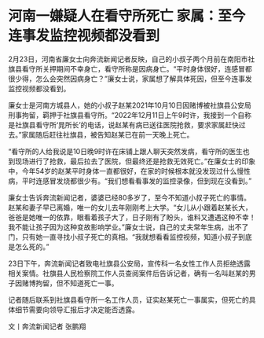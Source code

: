 # 河南一嫌疑人在看守所死亡 家属：至今连事发监控视频都没看到

2月23日，河南省廉女士向奔流新闻记者反映，自己的小叔子两个月前在南阳市社旗县看守所关押期间不幸身亡，看守所称是因病身亡。“平时身体很好，连感冒都很少得，怎么会突然因病身亡？”廉女士说，家属想了解具体死因，但至今连事发监控视频都没看到。

廉女士是河南方城县人，她的小叔子赵某2021年10月10日因赌博被社旗县公安局刑事拘留，羁押于社旗县看守所。“2022年12月11日上午9时许，我接到一个自称是社旗县看守所‘晁所长’的电话，说赵某有病已送往医院抢救，要求家属赶快过去。”家属随后赶往社旗县，被告知赵某已在前一天晚上死亡。

“看守所的人给我说是10日晚9时许在床铺上跟人聊天突然发病，看守所的医生也到现场进行了抢救，最后拉去了医院，但最终还是抢救无效死亡。”在廉女士的印象中，今年54岁的赵某平时身体一直都很好，在家的时候根本就没发现过什么慢性病，平时连感冒发烧都很少有。“我们想看看事发的监控录像，但到现在没看到。”

廉女士告诉奔流新闻记者，婆婆已经80多岁了，至今不知道小叔子死亡的事情。赵某和妻子早已离婚，唯一的女儿去年刚刚考上大学。“女儿从小跟着赵某长大，爸爸是她唯一的依靠，眼看着孩子大了，日子刚有了盼头，谁料又遭遇这种不幸！我不能让孩子因为这种变故影响学业。”廉女士说，自己的丈夫常年生病，出不了门，只有她一直寻找小叔子死亡的真相。“我就想看看监控视频，知道小叔子到底是怎么死的。”

23日下午，奔流新闻记者致电社旗县公安局，宣传科一名女性工作人员拒绝透露相关案情。社旗县人民检察院工作人员查阅案件后告诉记者，确有一名叫赵某的男子因赌博拘留，但不知道死亡一事。

记者随后联系到社旗县看守所一名工作人员，证实赵某死亡一事属实，但死亡的具体细节需要向领导汇报后才决定能否透露。

文丨奔流新闻记者 张鹏翔

